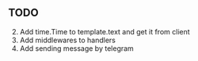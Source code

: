 ## TODO
2. Add time.Time to template.text and get it from client
3. Add middlewares to handlers
5. Add sending message by telegram